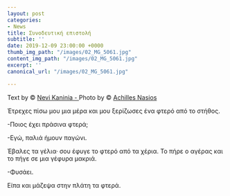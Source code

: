 ```yaml
---
layout: post
categories:
- News
title: Συνοδευτική επιστολή
subtitle: ''
date: 2019-12-09 23:00:00 +0000
thumb_img_path: "/images/02_MG_5061.jpg"
content_img_path: "/images/02_MG_5061.jpg"
excerpt: ''
canonical_url: "/images/02_MG_5061.jpg"

---
```

Text by © <a href="https://www.facebook.com/nevi.kaninia" target="blank">Nevi Kaninia - </a>Photo by © <a href="https://anikon.org/" target="blank">Achilles Nasios</a>

Έτρεχες πίσω μου μια μέρα και μου ξερίζωσες ένα φτερό από το στήθος.

\-Ποιος έχει πράσινα φτερά;

\-Εγώ, παλιά ήμουν παγώνι.

Έβαλες τα γέλια· σου έφυγε το φτερό από τα χέρια. Το πήρε ο αγέρας και το πήγε σε μια γέφυρα μακριά.

\-Φυσάει. 

Είπα και μάζεψα στην πλάτη τα φτερά.